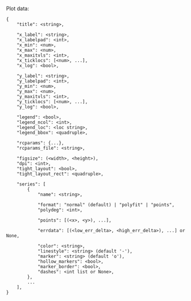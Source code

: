Plot data:

    {
        "title": <string>,
        
        "x_label": <string>,
        "x_labelpad": <int>,
        "x_min": <num>,
        "x_max": <num>,
        "x_maxitvls": <int>,
        "x_ticklocs": [<num>, ...],
        "x_log": <bool>,
        
        "y_label": <string>,
        "y_labelpad": <int>,
        "y_min": <num>,
        "y_max": <num>,
        "y_maxitvls": <int>,
        "y_ticklocs": [<num>, ...],
        "y_log": <bool>,
        
        "legend": <bool>,
        "legend_ncol": <int>,
        "legend_loc": <loc string>,
        "legend_bbox": <quadruple>,
        
        "rcparams": {...},
        "rcparams_file": <string>,
        
        "figsize": (<width>, <height>),
        "dpi": <int>,
        "tight_layout": <bool>,
        "tight_layout_rect": <quadruple>,
        
        "series": [
            {
                "name": <string>,
                
                "format": "normal" (default) | "polyfit" | "points",
                "polydeg": <int>,
                
                "points": [(<x>, <y>), ...],
                
                "errdata": [(<low_err_delta>, <high_err_delta>), ...] or None,
                
                "color": <string>,
                "linestyle": <string> (default '-'),
                "marker": <string> (default 'o'),
                "hollow_markers": <bool>,
                "marker_border": <bool>,
                "dashes": <int list or None>,
            },
            ...
        ],
    }
